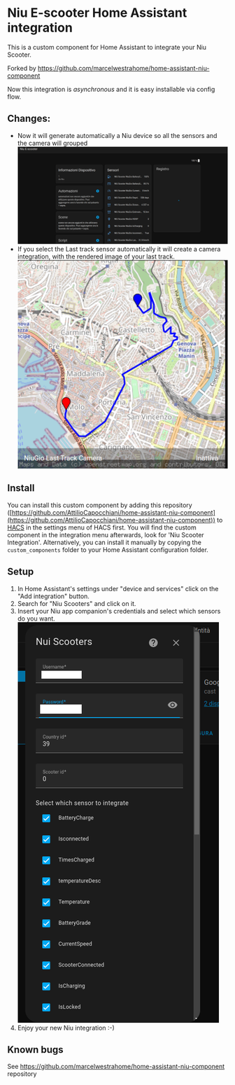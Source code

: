# Niu E-scooter Home Assistant integration

This is a custom component for Home Assistant to integrate your Niu Scooter.

Forked by https://github.com/marcelwestrahome/home-assistant-niu-component

Now this integration is _asynchronous_ and it is easy installable via config flow.

## Changes:
* Now it will generate automatically a Niu device so all the sensors and the camera will grouped
![auto device](images/niu_integration_device.png)
* If you select the Last track sensor automatically it will create a camera integration, with the rendered image of your last track.
![last track camera](images/niu_integration_camera.png)


## Install

You can install this custom component by adding this repository ([https://github.com/AttilioCapocchiani/home-assistant-niu-component](https://github.com/AttilioCapocchiani/home-assistant-niu-component)) to [HACS](https://hacs.xyz/) in the settings menu of HACS first. You will find the custom component in the integration menu afterwards, look for 'Niu Scooter Integration'. Alternatively, you can install it manually by copying the `custom_components` folder to your Home Assistant configuration folder.

## Setup
1. In Home Assistant's settings under "device and services" click on the "Add integration" button.
2. Search for "Niu Scooters" and click on it.
3. Insert your Niu app companion's credentials and select which sensors do you want.
![config flow](images/config_flow_niu_integration.png)
4. Enjoy your new Niu integration :-)

## Known bugs
See https://github.com/marcelwestrahome/home-assistant-niu-component repository
